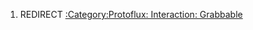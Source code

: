 1.  REDIRECT [:Category:Protoflux: Interaction:
    Grabbable](:Category:Protoflux:_Interaction:_Grabbable "wikilink")
